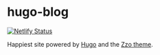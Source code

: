# hugo-blog

[![Netlify Status](https://api.netlify.com/api/v1/badges/c290f5fa-db4d-4bd3-b776-2223f70535e8/deploy-status)](https://app.netlify.com/sites/happiest-hugo-blog/deploys)

Happiest site powered by [Hugo](https://gohugo.io) and the [Zzo theme](https://github.com/zzossig/hugo-theme-zzo).
